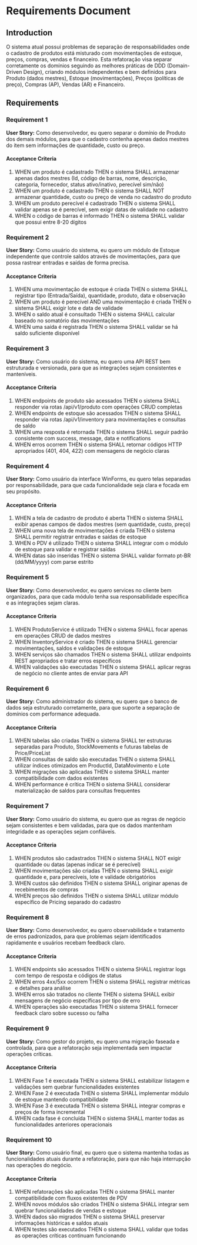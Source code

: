 # Requirements Document

## Introduction

O sistema atual possui problemas de separação de responsabilidades onde o cadastro de produtos está misturado com movimentações de estoque, preços, compras, vendas e financeiro. Esta refatoração visa separar corretamente os domínios seguindo as melhores práticas de DDD (Domain-Driven Design), criando módulos independentes e bem definidos para Produto (dados mestres), Estoque (movimentações), Preços (políticas de preço), Compras (AP), Vendas (AR) e Financeiro.

## Requirements

### Requirement 1

**User Story:** Como desenvolvedor, eu quero separar o domínio de Produto dos demais módulos, para que o cadastro contenha apenas dados mestres do item sem informações de quantidade, custo ou preço.

#### Acceptance Criteria

1. WHEN um produto é cadastrado THEN o sistema SHALL armazenar apenas dados mestres (Id, código de barras, nome, descrição, categoria, fornecedor, status ativo/inativo, perecível sim/não)
2. WHEN um produto é cadastrado THEN o sistema SHALL NOT armazenar quantidade, custo ou preço de venda no cadastro do produto
3. WHEN um produto perecível é cadastrado THEN o sistema SHALL validar apenas se é perecível, sem exigir datas de validade no cadastro
4. WHEN o código de barras é informado THEN o sistema SHALL validar que possui entre 8-20 dígitos

### Requirement 2

**User Story:** Como usuário do sistema, eu quero um módulo de Estoque independente que controle saldos através de movimentações, para que possa rastrear entradas e saídas de forma precisa.

#### Acceptance Criteria

1. WHEN uma movimentação de estoque é criada THEN o sistema SHALL registrar tipo (Entrada/Saída), quantidade, produto, data e observação
2. WHEN um produto é perecível AND uma movimentação é criada THEN o sistema SHALL exigir lote e data de validade
3. WHEN o saldo atual é consultado THEN o sistema SHALL calcular baseado no somatório das movimentações
4. WHEN uma saída é registrada THEN o sistema SHALL validar se há saldo suficiente disponível

### Requirement 3

**User Story:** Como usuário do sistema, eu quero uma API REST bem estruturada e versionada, para que as integrações sejam consistentes e manteníveis.

#### Acceptance Criteria

1. WHEN endpoints de produto são acessados THEN o sistema SHALL responder via rotas /api/v1/produto com operações CRUD completas
2. WHEN endpoints de estoque são acessados THEN o sistema SHALL responder via rotas /api/v1/inventory para movimentações e consultas de saldo
3. WHEN uma resposta é retornada THEN o sistema SHALL seguir padrão consistente com success, message, data e notifications
4. WHEN erros ocorrem THEN o sistema SHALL retornar códigos HTTP apropriados (401, 404, 422) com mensagens de negócio claras

### Requirement 4

**User Story:** Como usuário da interface WinForms, eu quero telas separadas por responsabilidade, para que cada funcionalidade seja clara e focada em seu propósito.

#### Acceptance Criteria

1. WHEN a tela de cadastro de produto é aberta THEN o sistema SHALL exibir apenas campos de dados mestres (sem quantidade, custo, preço)
2. WHEN uma nova tela de movimentações é criada THEN o sistema SHALL permitir registrar entradas e saídas de estoque
3. WHEN o PDV é utilizado THEN o sistema SHALL integrar com o módulo de estoque para validar e registrar saídas
4. WHEN datas são inseridas THEN o sistema SHALL validar formato pt-BR (dd/MM/yyyy) com parse estrito

### Requirement 5

**User Story:** Como desenvolvedor, eu quero services no cliente bem organizados, para que cada módulo tenha sua responsabilidade específica e as integrações sejam claras.

#### Acceptance Criteria

1. WHEN ProdutoService é utilizado THEN o sistema SHALL focar apenas em operações CRUD de dados mestres
2. WHEN InventoryService é criado THEN o sistema SHALL gerenciar movimentações, saldos e validações de estoque
3. WHEN serviços são chamados THEN o sistema SHALL utilizar endpoints REST apropriados e tratar erros específicos
4. WHEN validações são executadas THEN o sistema SHALL aplicar regras de negócio no cliente antes de enviar para API

### Requirement 6

**User Story:** Como administrador do sistema, eu quero que o banco de dados seja estruturado corretamente, para que suporte a separação de domínios com performance adequada.

#### Acceptance Criteria

1. WHEN tabelas são criadas THEN o sistema SHALL ter estruturas separadas para Produto, StockMovements e futuras tabelas de Price/PriceList
2. WHEN consultas de saldo são executadas THEN o sistema SHALL utilizar índices otimizados em ProductId, DataMovimento e Lote
3. WHEN migrações são aplicadas THEN o sistema SHALL manter compatibilidade com dados existentes
4. WHEN performance é crítica THEN o sistema SHALL considerar materialização de saldos para consultas frequentes

### Requirement 7

**User Story:** Como usuário do sistema, eu quero que as regras de negócio sejam consistentes e bem validadas, para que os dados mantenham integridade e as operações sejam confiáveis.

#### Acceptance Criteria

1. WHEN produtos são cadastrados THEN o sistema SHALL NOT exigir quantidade ou datas (apenas indicar se é perecível)
2. WHEN movimentações são criadas THEN o sistema SHALL exigir quantidade e, para perecíveis, lote e validade obrigatórios
3. WHEN custos são definidos THEN o sistema SHALL originar apenas de recebimentos de compras
4. WHEN preços são definidos THEN o sistema SHALL utilizar módulo específico de Pricing separado do cadastro

### Requirement 8

**User Story:** Como desenvolvedor, eu quero observabilidade e tratamento de erros padronizados, para que problemas sejam identificados rapidamente e usuários recebam feedback claro.

#### Acceptance Criteria

1. WHEN endpoints são acessados THEN o sistema SHALL registrar logs com tempo de resposta e códigos de status
2. WHEN erros 4xx/5xx ocorrem THEN o sistema SHALL registrar métricas e detalhes para análise
3. WHEN erros são tratados no cliente THEN o sistema SHALL exibir mensagens de negócio específicas por tipo de erro
4. WHEN operações são executadas THEN o sistema SHALL fornecer feedback claro sobre sucesso ou falha

### Requirement 9

**User Story:** Como gestor do projeto, eu quero uma migração faseada e controlada, para que a refatoração seja implementada sem impactar operações críticas.

#### Acceptance Criteria

1. WHEN Fase 1 é executada THEN o sistema SHALL estabilizar listagem e validações sem quebrar funcionalidades existentes
2. WHEN Fase 2 é executada THEN o sistema SHALL implementar módulo de estoque mantendo compatibilidade
3. WHEN Fase 3 é executada THEN o sistema SHALL integrar compras e preços de forma incremental
4. WHEN cada fase é concluída THEN o sistema SHALL manter todas as funcionalidades anteriores operacionais

### Requirement 10

**User Story:** Como usuário final, eu quero que o sistema mantenha todas as funcionalidades atuais durante a refatoração, para que não haja interrupção nas operações do negócio.

#### Acceptance Criteria

1. WHEN refatorações são aplicadas THEN o sistema SHALL manter compatibilidade com fluxos existentes de PDV
2. WHEN novos módulos são criados THEN o sistema SHALL integrar sem quebrar funcionalidades de vendas e estoque
3. WHEN dados são migrados THEN o sistema SHALL preservar informações históricas e saldos atuais
4. WHEN testes são executados THEN o sistema SHALL validar que todas as operações críticas continuam funcionando
